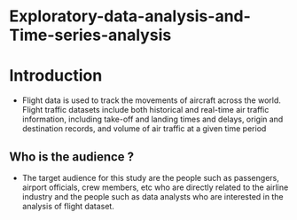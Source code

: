 # Exploratory-data-analysis-and-Time-series-analysis

# Introduction
-  Flight data is used to track the movements of aircraft across the world. Flight traffic datasets include both historical and real-time air traffic information, including take-off and landing times and delays, origin and destination records, and volume of air traffic at a given time period

## Who is the audience ?
- The target audience for this study are the people such as passengers, airport officials, crew members, etc who are directly related to the airline industry and the people such as data analysts who are interested in the analysis of flight dataset.
